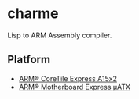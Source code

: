 # charme

Lisp to ARM Assembly compiler.

## Platform

* [ARM® CoreTile Express A15x2](cpu-datasheet)
* [ARM® Motherboard Express μATX](board-datasheet)

[cpu-datasheet]: https://static.docs.arm.com/dui0604/f/DUI0604F_v2p_ca15_tc1_trm.pdf
[board-datasheet]: https://static.docs.arm.com/dui0447/j/DUI0447.pdf
